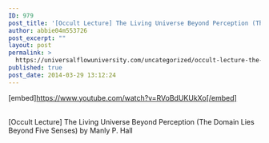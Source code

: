 ```yaml
---
ID: 979
post_title: '[Occult Lecture] The Living Universe Beyond Perception (The Domain Lies Beyond Five Senses)'
author: abbie04m553726
post_excerpt: ""
layout: post
permalink: >
  https://universalflowuniversity.com/uncategorized/occult-lecture-the-living-universe-beyond-perception-the-domain-lies-beyond-five-senses/
published: true
post_date: 2014-03-29 13:12:24
---
```

[embed]https://www.youtube.com/watch?v=RVoBdUKUkXo[/embed]</br></br>
<p>[Occult Lecture] The Living Universe Beyond Perception (The Domain Lies Beyond Five Senses) by Manly P. Hall</p>